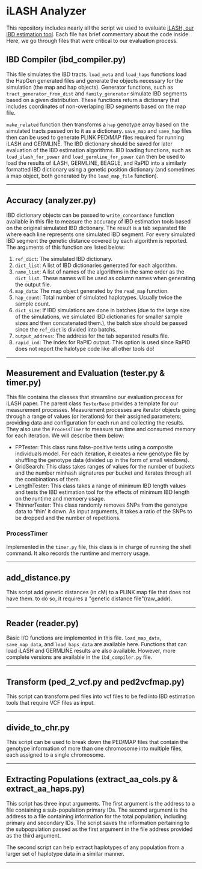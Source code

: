 # iLASH Analyzer

This repository includes nearly all the script we used to evaluate [iLASH, our IBD estimation tool](https://github.com/roohy/iLASH). Each file has brief commentary about the code inside. Here, we go through files that were critical to our evaluation process.

## IBD Compiler (ibd_compiler.py)

This file simulates the IBD tracts. `load_meta` and `load_haps` functions load the HapGen generated files and generate the objects necessary for the simulation (the map and hap objects). Generator functions, such as `tract_generator_from_dist` and `family_generator` simulate IBD segments based on a given distribution. These functions return a dictionary that includes coordinates of non-overlaping IBD segments based on the map file.

`make_related` function then transforms a `hap` genotype array based on the simulated tracts passed on to it as a dictionary. `save_map` and `save_hap` files then can be used to generate PLINK PED/MAP files required for running iLASH and GERMLINE. The IBD dictionary should be saved for later evaluation of the IBD estimation algorithms. IBD loading functions, such as `load_ilash_for_power` and `load_germline_for_power` can then be used to load the results of iLASH, GERMLINE, BEAGLE, and RaPID into a similarly formatted IBD dictionary using a genetic position dictionary (and sometimes a map object, both generated by the `load_map_file` function).

---

## Accuracy (analyzer.py)

IBD dictionary objects can be passed to `write_concordance` function available in this file to measure the accuracy of IBD estimation tools based on the original simulated IBD dictionary. The result is a tab separated file where each line represents one simulated IBD segment. For every simulated IBD segment the genetic distance covered by each algorithm is reported. The arguments of this function are listed below:

1. `ref_dict`: The simulated IBD dictionary.
2. `dict_list`: A list of IBD dictionaries generated for each algorithm.
3. `name_list`: A list of names of the algorithms in the same order as the `dict_list`. These names will be used as column names when generating the output file.
4. `map_data`: The map object generated by the `read_map` function.
5. `hap_count`: Total number of simulated haplotypes. Usually twice the sample count.
6. `dict_size`: If IBD simulations are done in batches (due to the large size of the simulations, we simulated IBD dictionaries for smaller sample sizes and then concatenated them.), the batch size should be passed since the `ref_dict` is divided into batchs.
7. `output_address`: The address for the tab separated results file.
8. `rapid_ind`: The index for RaPID output. This option is used since RaPID does not report the halotype code like all other tools do!

---

## Measurement and Evaluation (tester.py & timer.py)

This file contains the classes that streamline our evaluation process for iLASH paper. The parent class `TesterBase` provides a template for our measurement processes. Measurement processes are iterator objects going through a range of values (or iterations) for their assigned parameters; providing data and configuration for each run and collecting the results. They also use the `ProcessTimer` to measure run time and consumed memory for each iteration. We will describe them below:

* FPTester: This class runs false-positive tests using a composite individuals model. For each iteration, it creates a new genotype file by shuffling the genotype data (divided up in the form of small windows).
* GridSearch: This class takes ranges of values for the number of buckets and the number minhash signatures per bucket and iterates through all the combinations of them.
* LengthTester: This class takes a range of minimum IBD length values and tests the IBD estimation tool for the effects of minimum IBD length on the runtime and memoery usage.
* ThinnerTester: This class randomly removes SNPs from the genotype data to 'thin' it down. As input arguments, it takes a ratio of the SNPs to be dropped and the number of repetitions.

### ProcessTimer
Implemented in the `timer.py` file, this class is in charge of running the shell command. It also records the runtime and memory usage.

---

## add_distance.py

This script add genetic distances (in cM) to a PLINK map file that does not have them. to do so, it requires a "genetic distance file"(raw_addr).

---

## Reader (reader.py)

Basic I/O functions are implemented in this file. `load_map_data`, `save_map_data`, and `load_haps_data` are available here. Functions that can load iLASH and GERMLINE results are also available. However, more complete versions are available in the `ibd_compiler.py` file.

---

## Transform (ped_2_vcf.py and ped2vcfmap.py)

This script can transform ped files into vcf files to be fed into IBD estimation tools that require VCF files as input.

---

## divide_to_chr.py

This script can be used to break down the PED/MAP files that contain the genotype information of more than one chromosome into multiple files, each assigned to a single chromosome.

---

## Extracting Populations (extract_aa_cols.py & extract_aa_haps.py)

This script has three input arguments. The first argument is the address to a file containing a sub-population primary IDs. The second argument is the address to a file containing information for the total population, including primary and secondary IDs. The script saves the information pertaining to the subpopulation passed as the first argument in the file address provided as the third argument.

The second script can help extract haplotypes of any population from a larger set of haplotype data in a similar manner.

---
